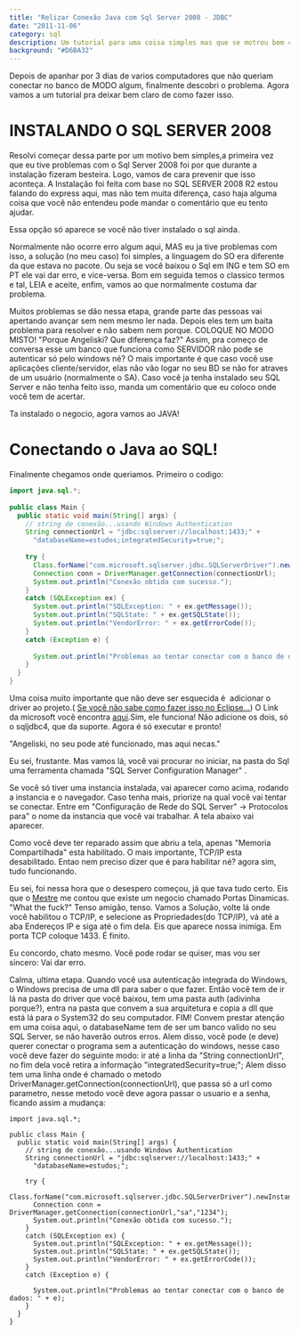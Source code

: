 ```yaml
---
title: "Relizar Conexão Java com Sql Server 2008 - JDBC"
date: "2011-11-06"
category: sql
description: Um tutorial para uma coisa simples mas que se motrou bem complicada
background: "#D6BA32"
---
```


Depois de apanhar por 3 dias de varios computadores que não queriam conectar no banco de MODO algum, finalmente descobri o problema. Agora vamos a um tutorial pra deixar bem claro de como fazer isso.

# INSTALANDO O SQL SERVER 2008

Resolvi começar dessa parte por um motivo bem simples,a primeira vez que eu tive problemas com o Sql Server 2008 foi por que durante a instalação fizeram besteira. Logo, vamos de cara prevenir que isso aconteça. A Instalação foi feita com base no SQL SERVER 2008 R2 estou falando do express aqui, mas não tem muita diferença, caso haja alguma coisa que você não entendeu pode mandar o comentário que eu tento ajudar.

<ImagePoster caption="Nova Instalação" src="/assets/img/sql-server/01.jpg" />

Essa opção só aparece se você não tiver instalado o sql ainda.

<ImagePoster caption="Torça pra não dar erro" src="/assets/img/sql-server/02.jpg" />

Normalmente não ocorre erro algum aqui, MAS eu ja tive problemas com isso, a solução (no meu caso) foi simples, a linguagem do SO era diferente da que estava no pacote. Ou seja se você baixou o Sql em ING e tem SO em PT ele vai dar erro, e vice-versa. Bom em seguida temos o classico termos e tal, LEIA e aceite, enfim, vamos ao que normalmente costuma dar problema.

<ImagePoster caption="AQUI É QUE SEMPRE COLOCAM ERRADO..." src="/assets/img/sql-server/09.jpg" />

Muitos problemas se dão nessa etapa, grande parte das pessoas vai apertando avançar sem nem mesmo ler nada. Depois eles tem um baita problema para resolver e não sabem nem porque. COLOQUE NO MODO MISTO! "Porque Angeliski? Que diferença faz?" Assim, pra começo de conversa esse um banco que funciona como SERVIDOR não pode se autenticar só pelo windows né? O mais importante é que caso você use aplicações cliente/servidor, elas não vão logar no seu BD se não for atraves de um usuário (normalmente o SA). Caso você ja tenha instalado seu SQL Server e não tenha feito isso, manda um comentário que eu coloco onde você tem de acertar.

<ImagePoster caption="Se você chegou aqui, comemore!" src="/assets/img/sql-server/10.jpg" />

Ta instalado o negocio, agora vamos ao JAVA!

# Conectando o Java ao SQL!

Finalmente chegamos onde queriamos. Primeiro o codigo:

```java
import java.sql.*;
 
public class Main {
  public static void main(String[] args) {
    // string de conexão...usando Windows Authentication
    String connectionUrl = "jdbc:sqlserver://localhost:1433;" +
      "databaseName=estudos;integratedSecurity=true;";
 
    try {
      Class.forName("com.microsoft.sqlserver.jdbc.SQLServerDriver").newInstance();
      Connection conn = DriverManager.getConnection(connectionUrl);
      System.out.println("Conexão obtida com sucesso.");
    }
    catch (SQLException ex) {
      System.out.println("SQLException: " + ex.getMessage());
      System.out.println("SQLState: " + ex.getSQLState());
      System.out.println("VendorError: " + ex.getErrorCode());
    }
    catch (Exception e) {
       
      System.out.println("Problemas ao tentar conectar com o banco de dados: " + e);
    }
  }
}
```

Uma coisa muito importante que não deve ser esquecida é  adicionar o driver ao projeto.( [Se você não sabe como fazer isso no Eclipse...](http://www.wikihow.com/Add-JARs-to-Project-Build-Paths-in-Eclipse-%28Java%29 "Adicionar Jar no Eclipse")) O Link da microsoft você encontra [aqui](https://www.microsoft.com/pt-BR/download/details.aspx?id=11774 "DRIVER JDBC").Sim, ele funciona! Não adicione os dois, só o sqljdbc4, que da suporte. Agora é só executar e pronto!

<ImagePoster caption="TCP/IP? Não! Era pra funcionar!" src="/assets/img/sql-server/11.jpg" />

"Angeliski, no seu pode até funcionado, mas aqui necas."

Eu sei, frustante. Mas vamos lá, você vai procurar no iniciar, na pasta do Sql uma ferramenta chamada "SQL Server Configuration Manager" .

<ImagePoster caption="SQL Manager - The Solution" src="/assets/img/sql-server/12.jpg" />

Se você só tiver uma instancia instalada, vai aparecer como acima, rodando a instancia e o navegador. Caso tenha mais, priorize na qual você vai tentar se conectar. Entre em "Configuração de Rede do SQL Server" -> Protocolos para" o nome da instancia que você vai trabalhar. A tela abaixo vai aparecer.

<ImagePoster caption="DESABILITADO? Não vai dar certo nunca!" src="/assets/img/sql-server/13.jpg" />

Como você deve ter reparado assim que abriu a tela, apenas "Memoria Compartilhada" esta habilitado. O mais importante, TCP/IP esta desabilitado. Entao nem preciso dizer que é para habilitar né? agora sim, tudo funcionando.

<ImagePoster caption="Esse cara ta me zuando, continua o tal TCP/IP..." src="/assets/img/sql-server/11.jpg" />

Eu sei, foi nessa hora que o desespero começou, já que tava tudo certo. Eis que o [Mestre](http://www.google.com.br) me contou que existe um negocio chamado Portas Dinamicas. "What the fuck?" Tenso amigão, tenso. Vamos a Solução, volte lá onde você habilitou o TCP/IP, e selecione as Propriedades(do TCP/IP), vá até a aba Endereços IP e siga até o fim dela. Eis que aparece nossa inimiga. Em porta TCP coloque 1433. É finito.

<ImagePoster caption="O Troço Chato..." src="/assets/img/sql-server/16.jpg" />

Eu concordo, chato mesmo. Você pode rodar se quiser, mas vou ser sincero: Vai dar erro.

<ImagePoster caption="Isso não vai dar certo nunca..." src="/assets/img/sql-server/17.jpg" />


Calma, ultima etapa. Quando você usa autenticação integrada do Windows, o Windows precisa de uma dll para saber o que fazer. Então você tem de ir lá na pasta do driver que você baixou, tem uma pasta auth (adivinha porque?), entra na pasta que convem a sua arquitetura e copia a dll que está lá para o System32 do seu computador. FIM! Convem prestar atenção em uma coisa aqui, o databaseName tem de ser um banco valido no seu SQL Server, se não haverão outros erros. Alem disso, você pode (e deve) querer conectar o programa sem a autenticação do windows, nesse caso você deve fazer do seguinte modo: ir até a linha da "String connectionUrl", no fim dela você retira a informação "integratedSecurity=true;"; Alem disso tem uma linha onde é chamado o metodo DriverManager.getConnection(connectionUrl), que passa só a url como parametro, nesse metodo você deve agora passar o usuario e a senha, ficando assim a mudança:

```java{11}
import java.sql.*;
 
public class Main {
  public static void main(String[] args) {
    // string de conexão...usando Windows Authentication
    String connectionUrl = "jdbc:sqlserver://localhost:1433;" +
      "databaseName=estudos;";
 
    try {
      Class.forName("com.microsoft.sqlserver.jdbc.SQLServerDriver").newInstance();
      Connection conn = DriverManager.getConnection(connectionUrl,"sa","1234");
      System.out.println("Conexão obtida com sucesso.");
    }
    catch (SQLException ex) {
      System.out.println("SQLException: " + ex.getMessage());
      System.out.println("SQLState: " + ex.getSQLState());
      System.out.println("VendorError: " + ex.getErrorCode());
    }
    catch (Exception e) {
       
      System.out.println("Problemas ao tentar conectar com o banco de dados: " + e);
    }
  }
}
 ```

<Signature></Signature>
